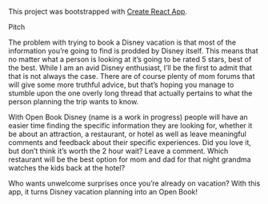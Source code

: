 This project was bootstrapped with [Create React App](https://github.com/facebookincubator/create-react-app).

Pitch

The problem with trying to book a Disney vacation is that most of the information you’re going to find is prodded by Disney itself. This means that no matter what a person is looking at it’s going to be rated 5 stars, best of the best.  While I am an avid Disney enthusiast, I’ll be the first to admit that that is not always the case. There are of course plenty of mom forums that will give some more truthful advice, but that’s hoping you manage to stumble upon the one overly long thread that actually pertains to what the person planning the trip wants to know.

With Open Book Disney (name is a work in progress) people will have an easier time finding the specific information they are looking for, whether it be about an attraction, a restaurant, or hotel as well as leave meaningful comments and feedback about their specific experiences. Did you love it, but don’t think it’s worth the 2 hour wait? Leave a comment. Which restaurant will be the best option for mom and dad for that night grandma watches the kids back at the hotel?

Who wants unwelcome surprises once you’re already on vacation? With this app, it turns Disney vacation planning into an Open Book!


<!-- axios.get(`https://tiy-orl-proxy.herokuapp.com/disney/magic-kingdom/attractions.json`)
//.then(response => console.log(response))
.then(response => this.setState({ attractions: response.data }))
} -->
